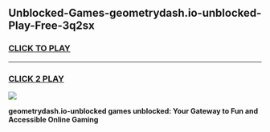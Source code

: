
## Unblocked-Games-geometrydash.io-unblocked-Play-Free-3q2sx
<h3>
<a href="https://premium76.site?title=geometrydash.io-unblocked&ref=23A">CLICK TO PLAY</a></h3>
<hr>

<h3>
<a href="https://premium76.site?title=geometrydash.io-unblocked&ref=23A">CLICK 2 PLAY</a>
  
</h3>

<a href="https://premium76.site?title=geometrydash.io-unblocked&ref=23A"><img src="https://clearcache.store/games.png"></a>


**geometrydash.io-unblocked games unblocked: Your Gateway to Fun and Accessible Online Gaming**
